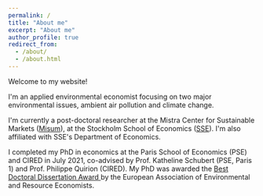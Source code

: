 ```yaml
---
permalink: /
title: "About me"
excerpt: "About me"
author_profile: true
redirect_from: 
  - /about/
  - /about.html
---
```

Welcome to my website!

<p align="justify">

I'm an applied environmental economist focusing on two major environmental issues, ambient air pollution and climate change.

I'm currently a post-doctoral researcher at the Mistra Center for Sustainable Markets (<a href="https://www.hhs.se/en/research/institutes/misum-startpage/">Misum</a>), at the Stockholm School of Economics (<a href="https://www.hhs.se/en/research/departments/de/">SSE</a>). I'm also affiliated with SSE's Department of Economics.

I completed my PhD in economics at the Paris School of Economics (PSE) and CIRED in July 2021, co-advised by Prof. Katheline Schubert (PSE, Paris 1) and Prof. Philippe Quirion (CIRED). My PhD was awarded the <a href="https://www.eaere.org/best-european-doctoral-dissertation-award/">Best Doctoral Dissertation Award </a> by the European Association of Environmental and Resource Economists.
</p>
